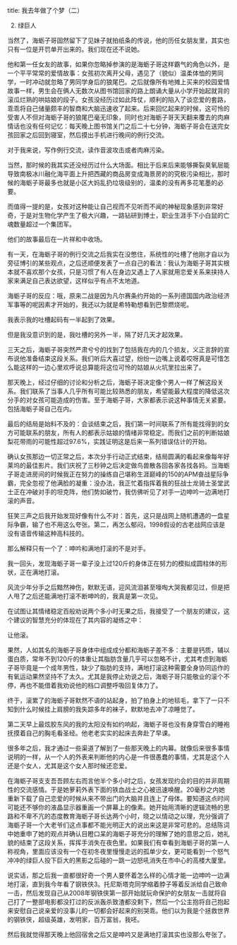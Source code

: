 title: 我去年做了个梦（二）

2. 绿巨人

当然了，海蛎子哥固然留下了见妹子就拍纸条的传说，他的历任女朋友里，其实也只有一位是开罚单开出来的。我们现在还不说她。

他和第一任女友的故事，如果你忽略掉参演的是海蛎子哥这样霸气的角色以外，是一个平平常常的爱情故事：女孩初次离开父母，遇见了（貌似）温柔体恤的男同学，一时冲动就忽略了男同学身后的狼尾巴。之后就像所有地摊上买来的校园爱情故事一样，男生会在俩人无数次从图书馆回家的路上朗诵大量从小学开始起就背的滚瓜烂熟的哄姑娘的段子。女孩没经历过如此阵仗，顺利的陷入了谈恋爱的套路，乖乖将自己储量颇丰的智商和大脑迅速收了起来。后来回忆起来的时候，这可怜的受害人不但对海蛎子哥的狼尾巴毫无印象，同时也对海蛎子哥天天翻来覆去的肉麻情话也没有任何记忆：每天晚上图书馆关门之后二十七分钟，海蛎子哥会在送完女孩回家之后回到寝室，然后摸出手机进行晚间的例行交流。

对于我来说，写作例行交流，读作音波攻击或者肉麻污染。

当然，那时候的我其实还没经历过什么大场面。相比于后来后来能够撕裂臭氧层能导致南极冰川融化海平面上升把西藏的商品房变成海景房的的究极污染相比，那时候的海蛎子哥最多也就是小区大妈乱扔垃圾级别的，温柔的没有再多花笔墨的必要。

而值得一提的是，女孩对这种能让自己视而不见听而不闻的神秘现象感到非常好奇，于是对生物化学产生了极大兴趣，一路钻研到博士，职业生涯手下小白鼠的亡魂数量超过一个集团军。

他们的故事最后在一片祥和中收场。

有一天，在海蛎子哥的例行交流之后我实在没憋住，系统性的吐槽了他刚才自以为旁征博引的某些观点，之后还顺便发表了一点自己的看法：我认为海蛎子哥其实根本就不喜欢那个女孩，只是习惯了有人在身边又遇上了人家就用恋爱关系来挟持人家来满足自己表达欲望，这样似乎有点不太地道。

海蛎子哥的反应：哦，原来二战是因为凡尔赛条约开始的一系列德国国内政治经济军事等的呢因素才开始的，我还以为就是希特勒想看到巴黎燃烧呢。

我表示我的吐槽起码有一半起到了效果。

但是我没意识到的是，我吐槽的另外一半，隔了好几天才起效果。

三天之后，海蛎子哥突然严肃兮兮的找到了包括我在内的几个损友，义正言辞的宣布说他准备结束这段关系。我们听后大喜过望，纷纷一边嘴上说着哎呀真是可惜怎么能这样的一边心里欢呼说总算能将这位可怜的姑娘从火坑里拉出来了。

那天晚上，经过仔细的讨论和分析之后，海蛎子哥决定像个男人一样了解这段关系。我们联系了当事人几乎所有可能比较熟悉的朋友，希望能最大程度的降低这次分手的对女孩可能造成的伤害。至于海蛎子哥，大家都表示说这种事情无关紧要。包括海蛎子哥自己在内。

最后的结局是始料不及的：会谈结束之后，我们第一时间联系了所有能找得到的女方可能联系的朋友，所有人的都表示姑娘的情绪非常稳定。而我们之前的判断姑娘梨花带雨的可能性超过97.6%，实践证明这是后来一系列错误估计的开始。

确认女孩那边一切正常之后，本次分手行动正式结束，结局圆满的看起来像每年好莱坞的最佳影片。我们庆祝了三秒钟之后决定做鸟兽散各回各家各找各妈。当海蛎子哥走进房间的时候我正在努力的操练自己堪称生涯巅峰的150的APM奋战星际争霸，完全忽视了他满脸的凝重：没办法，我正忙着指挥着我的狂战士龙骑士圣堂武士正在冲破对手的坦克阵，他们势如破竹，我仿佛听见了对手一边呻吟一边满地打滚的声音。

狂笑三声之后我开始发现好像有什么不对：首先，这只是战网上随机遭遇的一盘星际争霸，输了也不用这么夸张。第二，再怎么郁闷，1998假设的古老战网应该是没有语音传输这种高科技的。

那么解释只有一个了：呻吟和满地打滚的不是对手。

我一回头，发现海蛎子哥一辈子没上过120斤的身体正在努力的模拟成圆柱体的形状，正在满地打滚。

风流少年分手之后黯然神伤，默默无语，迎风流泪甚至嚎啕大哭我都见过，但是把人甩了之后还能满地打滚不断呻吟的，我真是第一次见。

在试图让其情绪稳定百般劝说两个多小时无果之后，我接受了一个朋友的建议，这个建议的智慧充分的体现在了其内容的凝练之中：

让他滚。

果然，人如其名的海蛎子哥身体中组成成分都和海蛎子差不多：主要是钙质，辅以蛋白质，常年不到120斤的体重让其脂肪含量几乎可以忽略不计，尤其考虑到海蛎子哥毕竟是一个成年男性，缺少了脂肪的支持，满地打滚这种需要全身协同运作的有氧运动果然坚持不了太久。尤其是我停止劝说之后，海蛎子哥只能敬业的滚个不停，再也不能借着我劝说他的档口调整呼吸回复体力了。

终于，滚累了的海蛎子哥默然不语的站起身，拍了拍身上的地毯毛，拿下了一只不知到什么时候挂上肩膀的我失踪多年的袜子，默默地去冲了凉睡觉了。

第二天早上最炫胶东风的我的太阳没有如约响起，海蛎子哥也没有身穿雪白的睡袍抚摸着自己的胸毛看圣经。他老老实实的起床去奔赴了早课。

很多年之后，我才通过一些渠道了解到了一些那天晚上的内幕。就像后来很多事情说明的一样，从一个人的外表来判断他的内心是一件很愚蠢的事情，尤其是这个人还是个女人，尤其是这个女人那时候还恋爱。

在海蛎子哥支支吾吾顾左右而言他半个多小时之后，女孩发现约会的目的并非周期性的交流感情。于是她萝莉外表下面的铁血战士之心被迅速唤醒。20毫秒之内她重新下载了自己恋爱的时候从来不带出门的大脑并且连上了母体。要知道这点时间可能还不够你的液晶显示器重画一个屏幕上的像素。她开始用清晰的逻辑流畅的思路和不卑不亢的态度教育海蛎子哥长达两个小时，晓之以情动之以理，充分强调了海蛎子哥一个大老爷们这点事都不能光明正大的说出来这是非常可悲的。总结陈词中她重申了她的观点并确认目瞪口呆的海蛎子哥充分的理解了她的意思之后，她礼貌的结束了这段关系，挥挥手消失在夜色里。如果我们有幸看到海蛎子哥的第一人称视角，里面应该没有一个在初冬夜里慢慢走远的孤单少女，更可能看到一个怒气冲冲的绿巨人投下巨大的黑影之后碰的一跳一边怒吼消失在市中心的高楼大厦里。

说实话，那之后我一直都很好奇一个男人要怀着怎么样的心情才能一边呻吟一边满地打滚，直到我今年看了钢铁侠3。托尼斯塔克同学缩着脖子等着反派给自己致命一击，然后发现自己从2008年钢铁侠第一部开始就玩命保护的女朋友一击就将自己打了一整部电影都没打过的反派轰杀致渣都没剩下，然后一个公主抱将自己抱起来安慰自己说亲爱的没事儿的一切都会好起来的别哭乖。他们以为我是个拯救世界的钢铁侠，超级英雄，发明家，百万富翁，我呸。

然后我就觉得那天晚上他回宿舍之后又是呻吟又是满地打滚其实也没那么夸张了。